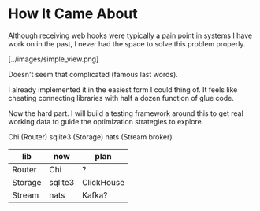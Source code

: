 # How It Came About

Although receiving web hooks were typically a pain point in systems I have work on in the past, I never had the space to solve this problem properly.

[../images/simple_view.png]

Doesn't seem that complicated (famous last words).

I already implemented it in the easiest form I could thing of. It feels like cheating connecting libraries with half a dozen function of glue code.

Now the hard part. I will build a testing framework around this to get real working data to guide the optimization strategies to explore.

Chi (Router)
sqlite3 (Storage)
nats (Stream broker)

 | lib     | now     | plan       |
 | ------- | ------- | ---------- |
 | Router  | Chi     | ?          |
 | Storage | sqlite3 | ClickHouse |
 | Stream  | nats    | Kafka?     |


